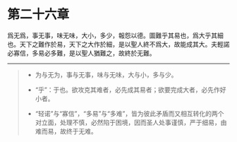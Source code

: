# 第二十六章

爲无爲，事无事，味无味，大小，多少，報怨以德。圖難乎其易也，爲大乎其細也。天下之難作於易，天下之大作於細，是以聖人終不爲大，故能成其大。夫輕諾必寡信，多易必多難，是以聖人猶難之，故終於无難。

---

> + 为与无为，事与无事，味与无味，大与小，多与少。
>
> + “乎”：于也。欲攻克其难者，必先成其易者；欲要完成大者，必先作好小者。
>
> + “轻诺”与“寡信”，“多易”与“多难”，皆为彼此矛盾而又相互转化的两个对立面，处理不慎，必然陷于困境，因而圣人处事谨慎，严于细易，由难而易，故终于无难。
